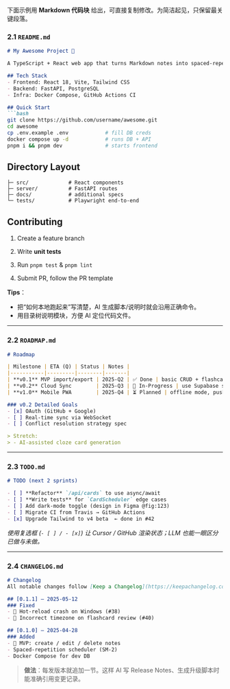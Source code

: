 下面示例用 **Markdown 代码块** 给出，可直接复制修改。为简洁起见，只保留最关键段落。

### 2.1 `README.md`

````markdown
# My Awesome Project 🚀

A TypeScript + React web app that turns Markdown notes into spaced-repetition flashcards.

## Tech Stack
- Frontend: React 18, Vite, Tailwind CSS
- Backend: FastAPI, PostgreSQL
- Infra: Docker Compose, GitHub Actions CI

## Quick Start
```bash
git clone https://github.com/username/awesome.git
cd awesome
cp .env.example .env            # fill DB creds
docker compose up -d            # runs DB + API
pnpm i && pnpm dev              # starts frontend
````

## Directory Layout

```
├─ src/             # React components
├─ server/          # FastAPI routes
├─ docs/            # additional specs
└─ tests/           # Playwright end-to-end
```

## Contributing

1. Create a feature branch
    
2. Write **unit tests**
    
3. Run `pnpm test` & `pnpm lint`
    
4. Submit PR, follow the PR template
    


 **Tips**：
* 把“如何本地跑起来”写清楚，AI 生成脚本/说明时就会沿用正确命令。  
* 用目录树说明模块，方便 AI 定位代码文件。  

---

### 2.2  `ROADMAP.md`

```markdown
# Roadmap

| Milestone | ETA (Q) | Status | Notes |
|-----------|---------|--------|-------|
| **v0.1** MVP import/export | 2025-Q2 | ✅ Done | basic CRUD + flashcard algo |
| **v0.2** Cloud Sync        | 2025-Q3 | 🔄 In-Progress | use Supabase storage |
| **v1.0** Mobile PWA        | 2025-Q4 | ⏳ Planned | offline mode, push notif |

### v0.2 Detailed Goals
- [x] OAuth (GitHub + Google)
- [ ] Real-time sync via WebSocket
- [ ] Conflict resolution strategy spec

> Stretch:
> - AI-assisted cloze card generation
````

---

### 2.3 `TODO.md`

```markdown
# TODO (next 2 sprints)

- [ ] **Refactor** `/api/cards` to use async/await
- [ ] **Write tests** for `CardScheduler` edge cases
- [ ] Add dark-mode toggle (design in Figma @fig:123)
- [ ] Migrate CI from Travis → GitHub Actions
- [x] Upgrade Tailwind to v4 beta  ← done in #42
```

_使用复选框 (`- [ ] / - [x]`) 让 Cursor / GitHub 渲染状态；LLM 也能一眼区分已做与未做。_

---

### 2.4 `CHANGELOG.md`

```markdown
# Changelog
All notable changes follow [Keep a Changelog](https://keepachangelog.com) and SemVer.

## [0.1.1] – 2025-05-12
### Fixed
- 🐛 Hot-reload crash on Windows (#38)
- 🐛 Incorrect timezone on flashcard review (#40)

## [0.1.0] – 2025-04-28
### Added
- 🎉 MVP: create / edit / delete notes
- Spaced-repetition scheduler (SM-2)
- Docker Compose for dev DB
```

> **做法**：每发版本就追加一节。这样 AI 写 Release Notes、生成升级脚本时能准确引用变更记录。
